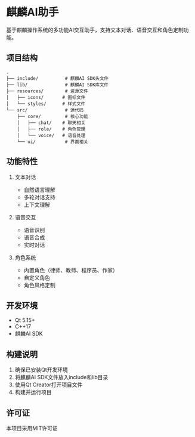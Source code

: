 # 麒麟AI助手

基于麒麟操作系统的多功能AI交互助手，支持文本对话、语音交互和角色定制功能。

## 项目结构

```
.
├── include/          # 麒麟AI SDK头文件
├── lib/              # 麒麟AI SDK库文件
├── resources/        # 资源文件
│   ├── icons/       # 图标文件
│   └── styles/      # 样式文件
└── src/              # 源代码
    ├── core/         # 核心功能
    │   ├── chat/    # 聊天相关
    │   ├── role/    # 角色管理
    │   └── voice/   # 语音处理
    └── ui/           # 界面相关
```

## 功能特性

1. 文本对话
   - 自然语言理解
   - 多轮对话支持
   - 上下文理解

2. 语音交互
   - 语音识别
   - 语音合成
   - 实时对话

3. 角色系统
   - 内置角色（律师、教师、程序员、作家）
   - 自定义角色
   - 角色风格定制

## 开发环境

- Qt 5.15+
- C++17
- 麒麟AI SDK

## 构建说明

1. 确保已安装Qt开发环境
2. 将麒麟AI SDK文件放入include和lib目录
3. 使用Qt Creator打开项目文件
4. 构建并运行项目

## 许可证

本项目采用MIT许可证

